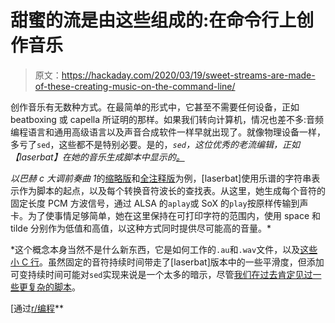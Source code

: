 # 甜蜜的流是由这些组成的:在命令行上创作音乐

> 原文：<https://hackaday.com/2020/03/19/sweet-streams-are-made-of-these-creating-music-on-the-command-line/>

创作音乐有无数种方式。在最简单的形式中，它甚至不需要任何设备，正如 beatboxing 或 capella 所证明的那样。如果我们转向计算机，情况也差不多:音频编程语言和通用高级语言以及声音合成软件一样早就出现了。就像物理设备一样，多亏了`sed`，这些都不是特别必要。是的，*`sed`，这位优秀的老流编辑，正如【laserbat】在她的音乐生成脚本中显示的[。](https://github.com/laserbat/bach.sed)*

 *以巴赫 c 大调前奏曲 1*的[缩略版](https://github.com/laserbat/bach.sed/blob/master/bach.min.sed)和[全注释版](https://github.com/laserbat/bach.sed/blob/master/bach.sed)为例，[laserbat]使用乐谱的字符串表示作为脚本的起点，以及每个转换音符波长的查找表。从这里，她生成每个音符的固定长度 PCM 方波信号，通过 ALSA 的`aplay`或 SoX 的`play`按原样传输到声卡。为了使事情足够简单，她在这里保持在可打印字符的范围内，使用 space 和 tilde 分别作为低值和高值，以这种方式同时提供尽可能高的音量。*

 *这个概念本身当然不是什么新东西，它是如何工作的`.au`和`.wav`文件，以及[这些小 C 行](https://hackaday.com/2011/11/01/annoy-your-sound-guy-even-more/)。虽然固定的音符持续时间带走了[laserbat]版本中的一些平滑度，但添加可变持续时间可能对`sed`实现来说是一个太多的暗示，尽管[我们在过去肯定见过一些更复杂的脚本](https://hackaday.com/2020/01/12/maze-solving-via-text-editing/)。

[通过[r/编程](https://www.reddit.com/r/programming/comments/fi31wf/you_can_use_gnu_sed_to_generate_music_heres/)**